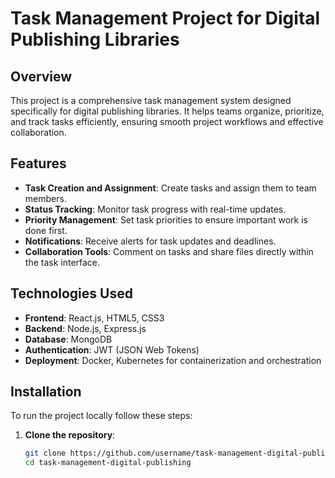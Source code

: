 # Task Management Project for Digital Publishing Libraries

## Overview
This project is a comprehensive task management system designed specifically for digital publishing libraries. It helps teams organize, prioritize, and track tasks efficiently, ensuring smooth project workflows and effective collaboration.

## Features
- **Task Creation and Assignment**: Create tasks and assign them to team members.
- **Status Tracking**: Monitor task progress with real-time updates.
- **Priority Management**: Set task priorities to ensure important work is done first.
- **Notifications**: Receive alerts for task updates and deadlines.
- **Collaboration Tools**: Comment on tasks and share files directly within the task interface.

## Technologies Used
- **Frontend**: React.js, HTML5, CSS3
- **Backend**: Node.js, Express.js
- **Database**: MongoDB
- **Authentication**: JWT (JSON Web Tokens)
- **Deployment**: Docker, Kubernetes for containerization and orchestration

## Installation
To run the project locally follow these steps:

1. **Clone the repository**:
   ```bash
   git clone https://github.com/username/task-management-digital-publishing.git
   cd task-management-digital-publishing
